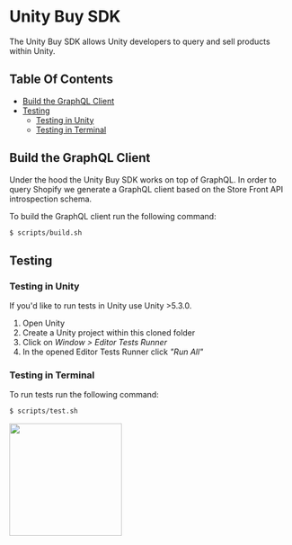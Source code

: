 # Unity Buy SDK

The Unity Buy SDK allows Unity developers to query and sell products within Unity.

## Table Of Contents

- [Build the GraphQL Client](#build-the-graphql-client)
- [Testing](#testing)
    + [Testing in Unity](#testing-in-unity)
    + [Testing in Terminal](#testing-in-terminal)

## Build the GraphQL Client

Under the hood the Unity Buy SDK works on top of GraphQL. In order to query Shopify we generate a GraphQL client
based on the Store Front API introspection schema.

To build the GraphQL client run the following command:
```bash
$ scripts/build.sh
```

## Testing

### Testing in Unity
If you'd like to run tests in Unity use Unity >5.3.0. 

1. Open Unity
2. Create a Unity project within this cloned folder 
3. Click on _Window > Editor Tests Runner_
4. In the opened Editor Tests Runner click _"Run All"_

### Testing in Terminal
To run tests run the following command:
```bash
$ scripts/test.sh
```

<img src="https://cdn.shopify.com/shopify-marketing_assets/builds/19.0.0/shopify-full-color-black.svg" width="200" />